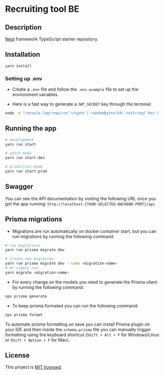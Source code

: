# Recruiting tool BE

## Description

[Nest](https://github.com/nestjs/nest) framework TypeScript starter repository.

## Installation

```bash
yarn install
```

### Setting up .env

- Create a `.env` file and follow the `.env.example` file to set up the environment variables.

- Here is a fast way to generate a `JWT_SECRET` key through the terminal:

```bash
node -e "console.log(require('crypto').randomBytes(64).toString('hex'))"
```

## Running the app

```bash
# development
yarn run start

# watch mode
yarn run start:dev

# production mode
yarn run start:prod
```

## Swagger

You can see the API documentation by visiting the following URL once you got the app running: `http://localhost:{YOUR-SELECTED-BACKEND-PORT}/api`

## Prisma migrations

- Migrations are run automatically on docker container start, but you can run migrations by running the following command:

```bash
# run migrations
yarn run prisma migrate dev

# create new migration
yarn run prisma migrate dev --name <migration-name>
# Or simply run
yarn migrate <migration-name>
```

- For every change on the models you need to generate the Prisma client by running the following command:

```bash
npx prisma generate
```

- To keep prisma formated you can run the following command:

```bash
npx prisma format
```

To automate prisma formatting on save you can install Prisma plugin on your IDE and then inside the `schema.prisma` file you can manually trigger formatting using the keyboard shortcut (`Shift + Alt + F` for Windows/Linux or `Shift + Option + F` for Mac).

## License

This project is [MIT licensed](../LICENSE).
